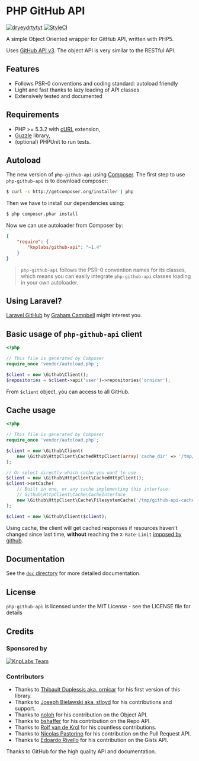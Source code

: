 # PHP GitHub API

[![dryeydrtytyt](hnklnl)](ftujjfhjfj) [![StyleCI](https://styleci.io/repos/3948501/shield?style=flat)](https://styleci.io/repos/3948501)

A simple Object Oriented wrapper for GitHub API, written with PHP5.

Uses [GitHub API v3](http://developer.github.com/v3/). The object API is very similar to the RESTful API.

## Features

- Follows PSR-0 conventions and coding standard: autoload friendly
- Light and fast thanks to lazy loading of API classes
- Extensively tested and documented

## Requirements

- PHP >= 5.3.2 with [cURL](http://php.net/manual/en/book.curl.php) extension,
- [Guzzle](https://github.com/guzzle/guzzle) library,
- (optional) PHPUnit to run tests.

## Autoload

The new version of `php-github-api` using [Composer](http://getcomposer.org). The first step to use `php-github-api` is to download composer:

```bash
$ curl -s http://getcomposer.org/installer | php
```

Then we have to install our dependencies using:

```bash
$ php composer.phar install
```

Now we can use autoloader from Composer by:

```json
{
    "require": {
        "knplabs/github-api": "~1.4"
    }
}
```

> `php-github-api` follows the PSR-0 convention names for its classes, which means you can easily integrate `php-github-api` classes loading in your own autoloader.

## Using Laravel?

[Laravel GitHub](https://github.com/GrahamCampbell/Laravel-GitHub) by [Graham Campbell](https://github.com/GrahamCampbell) might interest you.

## Basic usage of `php-github-api` client

```php
<?php

// This file is generated by Composer
require_once 'vendor/autoload.php';

$client = new \Github\Client();
$repositories = $client->api('user')->repositories('ornicar');
```

From `$client` object, you can access to all GitHub.

## Cache usage

```php
<?php

// This file is generated by Composer
require_once 'vendor/autoload.php';

$client = new \Github\Client(
    new \Github\HttpClient\CachedHttpClient(array('cache_dir' => '/tmp/github-api-cache'))
);

// Or select directly which cache you want to use
$client = new \Github\HttpClient\CachedHttpClient();
$client->setCache(
    // Built in one, or any cache implementing this interface:
    // Github\HttpClient\Cache\CacheInterface
    new \Github\HttpClient\Cache\FilesystemCache('/tmp/github-api-cache')
);

$client = new \Github\Client($client);
```

Using cache, the client will get cached responses if resources haven't changed since last time, **without** reaching the `X-Rate-Limit` [imposed by github](http://developer.github.com/v3/#rate-limiting).

## Documentation

See the [`doc` directory](doc/) for more detailed documentation.

## License

`php-github-api` is licensed under the MIT License - see the LICENSE file for details

## Credits

### Sponsored by

[![KnpLabs Team](http://knplabs.com/front/images/knp-labs-logo.png)](http://knplabs.com)

### Contributors

- Thanks to [Thibault Duplessis aka. ornicar](http://github.com/ornicar) for his first version of this library.
- Thanks to [Joseph Bielawski aka. stloyd](http://github.com/stloyd) for his contributions and support.
- Thanks to [noloh](http://github.com/noloh) for his contribution on the Object API.
- Thanks to [bshaffer](http://github.com/bshaffer) for his contribution on the Repo API.
- Thanks to [Rolf van de Krol](http://github.com/rolfvandekrol) for his countless contributions.
- Thanks to [Nicolas Pastorino](http://github.com/jeanvoye) for his contribution on the Pull Request API.
- Thanks to [Edoardo Rivello](http://github.com/erivello) for his contribution on the Gists API.

Thanks to GitHub for the high quality API and documentation.
